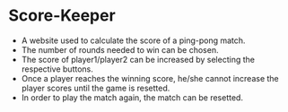 # Score-Keeper
- A website used to calculate the score of a ping-pong match.
- The number of rounds needed to win can be chosen.
- The score of player1/player2 can be increased by selecting the respective buttons.
- Once a player reaches the winning score, he/she cannot increase the player scores until the game is resetted.
- In order to play the match again, the match can be resetted.
